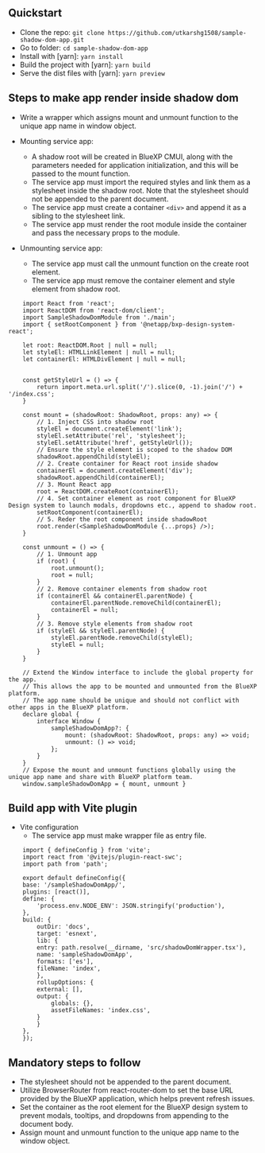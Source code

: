 ## Quickstart

- Clone the repo: `git clone https://github.com/utkarshg1508/sample-shadow-dom-app.git`
- Go to folder: `cd sample-shadow-dom-app`
- Install with [yarn]: `yarn install`
- Build the project with [yarn]: `yarn build`
- Serve the dist files with [yarn]: `yarn preview`



## Steps to make app render inside shadow dom
- Write a wrapper which assigns mount and unmount function to the unique app name in window object.
- Mounting service app:
    - A shadow root will be created in BlueXP CMUI, along with the parameters needed for application initialization, and this will be passed to the mount function.
    - The service app must import the required styles and link them as a stylesheet inside the shadow root. Note that the stylesheet should not be appended to the parent document.
    - The service app must create a container `<div>` and append it as a sibling to the stylesheet link.
    - The service app must render the root module inside the container and pass the necessary props to the module.

- Unmounting service app:
    - The service app must call the unmount function on the create root element.
    - The service app must remove the container element and style element from shadow root.

```
    import React from 'react';
    import ReactDOM from 'react-dom/client';
    import SampleShadowDomModule from './main';
    import { setRootComponent } from '@netapp/bxp-design-system-react';

    let root: ReactDOM.Root | null = null;
    let styleEl: HTMLLinkElement | null = null;
    let containerEl: HTMLDivElement | null = null;


    const getStyleUrl = () => {
        return import.meta.url.split('/').slice(0, -1).join('/') + '/index.css';
    }

    const mount = (shadowRoot: ShadowRoot, props: any) => {
        // 1. Inject CSS into shadow root
        styleEl = document.createElement('link');
        styleEl.setAttribute('rel', 'stylesheet');
        styleEl.setAttribute('href', getStyleUrl());
        // Ensure the style element is scoped to the shadow DOM
        shadowRoot.appendChild(styleEl);
        // 2. Create container for React root inside shadow
        containerEl = document.createElement('div');
        shadowRoot.appendChild(containerEl);
        // 3. Mount React app
        root = ReactDOM.createRoot(containerEl);
        // 4. Set container element as root component for BlueXP Design system to launch modals, dropdowns etc., append to shadow root.
        setRootComponent(containerEl);
        // 5. Reder the root component inside shadowRoot
        root.render(<SampleShadowDomModule {...props} />);
    }

    const unmount = () => {
        // 1. Unmount app
        if (root) {
            root.unmount();
            root = null;
        }
        // 2. Remove container elements from shadow root
        if (containerEl && containerEl.parentNode) {
            containerEl.parentNode.removeChild(containerEl);
            containerEl = null;
        }
        // 3. Remove style elements from shadow root
        if (styleEl && styleEl.parentNode) {
            styleEl.parentNode.removeChild(styleEl);
            styleEl = null;
        }
    }

    // Extend the Window interface to include the global property for the app.
    // This allows the app to be mounted and unmounted from the BlueXP platform.
    // The app name should be unique and should not conflict with other apps in the BlueXP platform.
    declare global {
        interface Window {
            sampleShadowDomApp?: {
                mount: (shadowRoot: ShadowRoot, props: any) => void;
                unmount: () => void;
            };
        }
    }
    // Expose the mount and unmount functions globally using the unique app name and share with BlueXP platform team.
    window.sampleShadowDomApp = { mount, unmount }
```

## Build app with Vite plugin

- Vite configuration
    - The service app must make wrapper file as entry file.

```
    import { defineConfig } from 'vite';
    import react from '@vitejs/plugin-react-swc';
    import path from 'path';

    export default defineConfig({
    base: '/sampleShadowDomApp/',
    plugins: [react()],
    define: {
        'process.env.NODE_ENV': JSON.stringify('production'),
    },
    build: {
        outDir: 'docs',
        target: 'esnext',
        lib: {
        entry: path.resolve(__dirname, 'src/shadowDomWrapper.tsx'),
        name: 'sampleShadowDomApp',
        formats: ['es'],
        fileName: 'index',
        },
        rollupOptions: {
        external: [],
        output: {
            globals: {},
            assetFileNames: 'index.css',
        }
        }
    },
    });
```

## Mandatory steps to follow

- The stylesheet should not be appended to the parent document.
- Utilize BrowserRouter from react-router-dom to set the base URL provided by the BlueXP application, which helps prevent refresh issues.
- Set the container as the root element for the BlueXP design system to prevent modals, tooltips, and dropdowns from appending to the document body.
- Assign mount and unmount function to the unique app name to the window object.